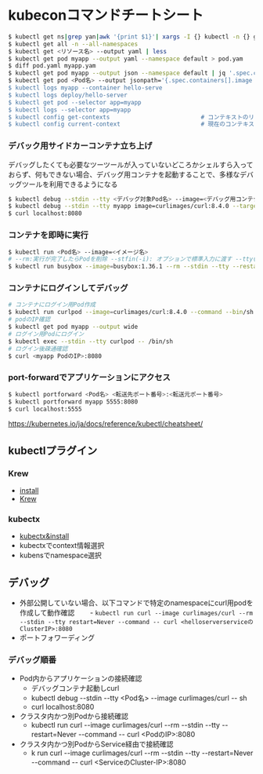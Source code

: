 # kubeconコマンドチートシート


```bash
$ kubectl get ns|grep yan|awk '{print $1}'| xargs -I {} kubectl -n {} get all
$ kubectl get all -n --all-namespaces
$ kubectl get <リソース名> --output yaml | less
$ kubectl get pod myapp --output yaml --namespace default > pod.yam
$ diff pod.yaml myapp.yam
$ kubectl get pod myapp --output json --namespace default | jq '.spec.containers[].image'  "blux2/hello-server:1.0"
$ kubectl get pod <Pod名> --output jsonpath='{.spec.containers[].image
$ kubectl logs myapp --container hello-serve
$ kubectl logs deploy/hello-server
$ kubectl get pod --selector app=myapp
$ kubectl logs --selector app=myapp
$ kubectl config get-contexts                          # コンテキストのリストを表示
$ kubectl config current-context                       # 現在のコンテキストを表示
```

### デバック用サイドカーコンテナ立ち上げ
デバッグしたくても必要なツーツールが入っていないどころかシェルすら入っておらず、何もできない場合、デバッグ用コンテナを起動することで、多様なデバッグツールを利用できるようになる
```bash
$ kubectl debug --stdin --tty <デバッグ対象Pod名> --image=<デバッグ用コンテナのimage> --target=<デバッグ対象のコンテナ>
$ kubectl debug --stdin --tty myapp image=curlimages/curl:8.4.0 --target=helloserver -- sh
$ curl localhost:8080
```

### コンテナを即時に実行
```bash
$ kubectl run <Pod名> --image=<イメージ名>
# --rm:実行が完了したらPodを削除 --stfin(-i): オプションで標準入力に渡す --tty(-t): オプションで擬似端末を割り当てる  
$ kubectl run busybox --image=busybox:1.36.1 --rm --stdin --tty --restart=Never --command -- nslookup google.com
```

### コンテナにログインしてデバッグ
```bash
# コンテナにログイン用Pod作成
$ kubectl run curlpod --image=curlimages/curl:8.4.0 --command --bin/sh -c "while true; do sleep initify; done;"
# podのIP確認
$ kubectl get pod myapp --output wide
# ログイン用Podにログイン
$ kubectl exec --stdin --tty curlpod -- /bin/sh
# ログイン後疎通確認
$ curl <myapp PodのIP>:8080
```

### port-forwardでアプリケーションにアクセス
```bash
$ kubectl portforward <Pod名> <転送先ポート番号>:<転送元ポート番号>
$ kubectl portforward myapp 5555:8080
$ curl localhost:5555
```

https://kubernetes.io/ja/docs/reference/kubectl/cheatsheet/

## kubectlプラグイン
### Krew
- [install](https://krew.sigs.k8s.io/docs/user-guide/setup/install/)
- [Krew](https://github.com/kubernetes-sigs/krew/)
### kubectx
- [kubectx&install](https://github.com/ahmetb/kubectx)
- kubectxでcontext情報選択
- kubensでnamespace選択

## デバッグ
- 外部公開していない場合、以下コマンドで特定のnamespaceにcurl用podを作成して動作確認
　　- `kubectl run curl --image curlimages/curl --rm --stdin --tty restart=Never --command -- curl <helloserverserviceのClusterIP>:8080`
- ポートフォワーディング
### デバッグ順番
- Pod内からアプリケーションの接続確認
  - デバッグコンテナ起動しcurl
  - kubectl debug --stdin --tty <Pod名> --image curlimages/curl -- sh
  - curl localhost:8080
- クラスタ内かつ別Podから接続確認
  - kubectl run curl --image curlimages/curl --rm --stdin --tty --restart=Never --command -- curl <PodのIP>:8080
- クラスタ内かつ別PodからService経由で接続確認 
  - k run curl --image curlimages/curl --rm --stdin --tty --restart=Never --command -- curl <ServiceのCluster-IP>:8080
